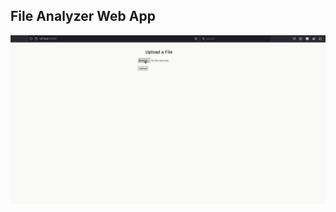 ## File Analyzer Web App

[![Watch the video](https://raw.githubusercontent.com/sarcDV/RustFileAnalyzerWebApp/main/thumbnail.jpg)](https://raw.githubusercontent.com/sarcDV/RustFileAnalyzerWebApp/main/fileanalyzer.mp4)
